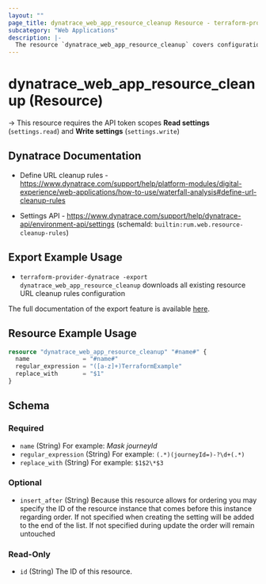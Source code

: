 ```yaml
---
layout: ""
page_title: dynatrace_web_app_resource_cleanup Resource - terraform-provider-dynatrace"
subcategory: "Web Applications"
description: |-
  The resource `dynatrace_web_app_resource_cleanup` covers configuration for resource URL cleanup rules for real user monitoring
---
```


# dynatrace_web_app_resource_cleanup (Resource)

-> This resource requires the API token scopes **Read settings** (`settings.read`) and **Write settings** (`settings.write`)

## Dynatrace Documentation

- Define URL cleanup rules - https://www.dynatrace.com/support/help/platform-modules/digital-experience/web-applications/how-to-use/waterfall-analysis#define-url-cleanup-rules

- Settings API - https://www.dynatrace.com/support/help/dynatrace-api/environment-api/settings (schemaId: `builtin:rum.web.resource-cleanup-rules`)

## Export Example Usage

- `terraform-provider-dynatrace -export dynatrace_web_app_resource_cleanup` downloads all existing resource URL cleanup rules configuration

The full documentation of the export feature is available [here](https://registry.terraform.io/providers/dynatrace-oss/dynatrace/latest/docs/guides/export-v2).

## Resource Example Usage

```terraform
resource "dynatrace_web_app_resource_cleanup" "#name#" {
  name               = "#name#"
  regular_expression = "([a-z]+)TerraformExample"
  replace_with       = "$1"
}
```

<!-- schema generated by tfplugindocs -->
## Schema

### Required

- `name` (String) For example: *Mask journeyId*
- `regular_expression` (String) For example: `(.*)(journeyId=)-?\d+(.*)`
- `replace_with` (String) For example: `$1$2\*$3`

### Optional

- `insert_after` (String) Because this resource allows for ordering you may specify the ID of the resource instance that comes before this instance regarding order. If not specified when creating the setting will be added to the end of the list. If not specified during update the order will remain untouched

### Read-Only

- `id` (String) The ID of this resource.
 